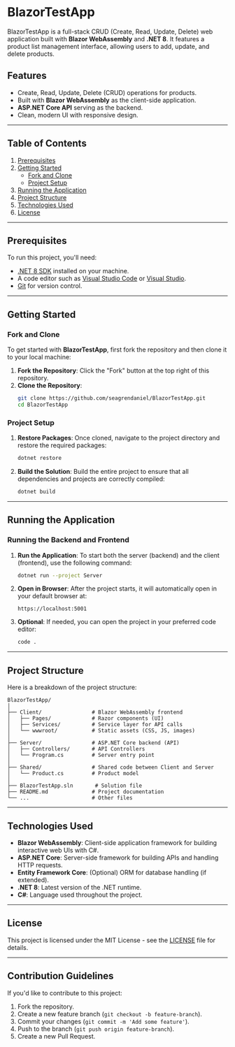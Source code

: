 # BlazorTestApp

BlazorTestApp is a full-stack CRUD (Create, Read, Update, Delete) web application built with **Blazor WebAssembly** and **.NET 8**. It features a product list management interface, allowing users to add, update, and delete products.

## Features
- Create, Read, Update, Delete (CRUD) operations for products.
- Built with **Blazor WebAssembly** as the client-side application.
- **ASP.NET Core API** serving as the backend.
- Clean, modern UI with responsive design.

---

## Table of Contents
1. [Prerequisites](#prerequisites)
2. [Getting Started](#getting-started)
    - [Fork and Clone](#fork-and-clone)
    - [Project Setup](#project-setup)
3. [Running the Application](#running-the-application)
4. [Project Structure](#project-structure)
5. [Technologies Used](#technologies-used)
6. [License](#license)

---

## Prerequisites

To run this project, you'll need:

- [.NET 8 SDK](https://dotnet.microsoft.com/download/dotnet/8.0) installed on your machine.
- A code editor such as [Visual Studio Code](https://code.visualstudio.com/) or [Visual Studio](https://visualstudio.microsoft.com/vs/).
- [Git](https://git-scm.com/) for version control.

---

## Getting Started

### Fork and Clone

To get started with **BlazorTestApp**, first fork the repository and then clone it to your local machine:

1. **Fork the Repository**: Click the "Fork" button at the top right of this repository.
2. **Clone the Repository**:
    ```bash
    git clone https://github.com/seagrendaniel/BlazorTestApp.git
    cd BlazorTestApp
    ```

### Project Setup

1. **Restore Packages**: Once cloned, navigate to the project directory and restore the required packages:
    ```bash
    dotnet restore
    ```

2. **Build the Solution**: Build the entire project to ensure that all dependencies and projects are correctly compiled:
    ```bash
    dotnet build
    ```

---

## Running the Application

### Running the Backend and Frontend

1. **Run the Application**:
    To start both the server (backend) and the client (frontend), use the following command:
    ```bash
    dotnet run --project Server
    ```

2. **Open in Browser**: After the project starts, it will automatically open in your default browser at:
    ```
    https://localhost:5001
    ```

3. **Optional**: If needed, you can open the project in your preferred code editor:
    ```bash
    code .
    ```

---

## Project Structure

Here is a breakdown of the project structure:

```plaintext
BlazorTestApp/
│
├── Client/                # Blazor WebAssembly frontend
│   ├── Pages/             # Razor components (UI)
│   ├── Services/          # Service layer for API calls
│   └── wwwroot/           # Static assets (CSS, JS, images)
│
├── Server/                # ASP.NET Core backend (API)
│   ├── Controllers/       # API Controllers
│   └── Program.cs         # Server entry point
│
├── Shared/                # Shared code between Client and Server
│   └── Product.cs         # Product model
│
├── BlazorTestApp.sln       # Solution file
├── README.md              # Project documentation
└── ...                    # Other files

```
---

## Technologies Used

- **Blazor WebAssembly**: Client-side application framework for building interactive web UIs with C#.
- **ASP.NET Core**: Server-side framework for building APIs and handling HTTP requests.
- **Entity Framework Core**: (Optional) ORM for database handling (if extended).
- **.NET 8**: Latest version of the .NET runtime.
- **C#**: Language used throughout the project.

---

## License

This project is licensed under the MIT License - see the [LICENSE](LICENSE) file for details.

---

## Contribution Guidelines

If you'd like to contribute to this project:

1. Fork the repository.
2. Create a new feature branch (`git checkout -b feature-branch`).
3. Commit your changes (`git commit -m 'Add some feature'`).
4. Push to the branch (`git push origin feature-branch`).
5. Create a new Pull Request.
